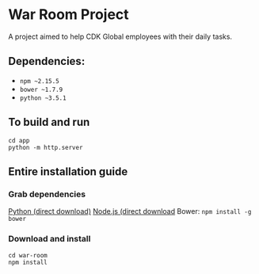 # War Room Project
A project aimed to help CDK Global employees with their daily tasks.


## Dependencies:
* `npm ~2.15.5`
* `bower ~1.7.9`
* `python ~3.5.1`


## To build and run
```bower install
cd app
python -m http.server
```


## Entire installation guide

### Grab dependencies
[Python (direct download)](https://www.python.org/ftp/python/3.5.1/python-3.5.1-amd64.exe)
[Node.js (direct download](https://nodejs.org/dist/v4.4.5/node-v4.4.5-x64.msi)
Bower: `npm install -g bower`

### Download and install
```git clone ssh://git@stash.cdk.com/~sabod/war-room.git
cd war-room
npm install
```